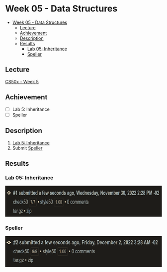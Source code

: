 # Week 05 - Data Structures
- [Week 05 - Data Structures](#week-05---data-structures)
	- [Lecture](#lecture)
	- [Achievement](#achievement)
	- [Description](#description)
	- [Results](#results)
		- [Lab 05: Inheritance](#lab-05-inheritance)
		- [Speller](#speller)

## Lecture
[CS50x - Week 5](https://cs50.harvard.edu/x/2022/weeks/5/)

## Achievement

- [ ] Lab 5: Inheritance
- [ ] Speller

## Description

1. [Lab 5: Inheritance](https://cs50.harvard.edu/x/2022/labs/5/)
2. Submit [Speller](https://cs50.harvard.edu/x/2022/psets/5/speller/)


## Results

### Lab 05: Inheritance
<img src="../../images/inheritance_result.png" alt="lab inheritance" height="100"/>

### Speller
<img src="../../images/speller_result.png" alt="problem speller less" height="100"/>
